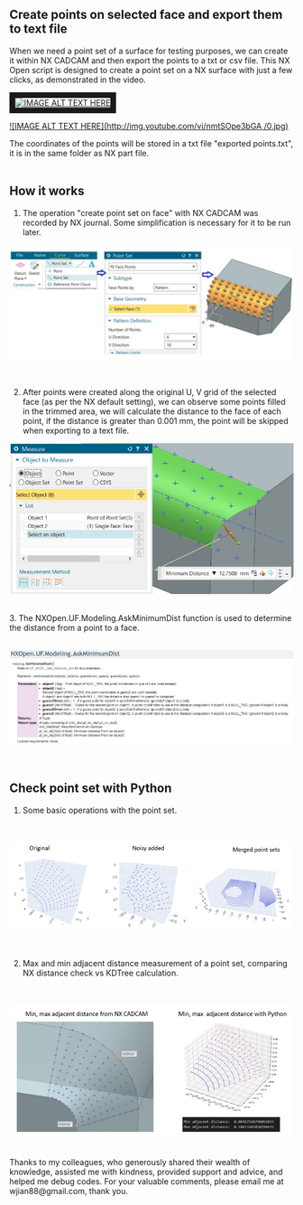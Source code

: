 ## Create points on selected face and export them to text file
When we need a point set of a surface for testing purposes, we can create it within NX CADCAM and then export the points to a txt or csv file. This NX Open script is designed to create a point set on a NX surface with just a few clicks, as demonstrated in the video.


<a href="http://www.youtube.com/watch?feature=player_embedded&v=nmtSOpe3bGA 
" target="_blank"><img src="http://img.youtube.com/vi/nmtSOpe3bGA /0.jpg" 
alt="IMAGE ALT TEXT HERE" width="240" height="180" border="10" /></a>

[![IMAGE ALT TEXT HERE](http://img.youtube.com/vi/nmtSOpe3bGA /0.jpg)](http://www.youtube.com/watch?v=nmtSOpe3bGA )


The coordinates of the points will be stored in a txt file "exported points.txt", it is in the same folder as NX part file.
<br/>
<br/>
## How it works
1. The operation "create point set on face" with NX CADCAM was recorded by NX journal. Some simplification is necessary for it to be run later.
  <p align="center" height="180">
  <img src=https://github.com/Plus-1000/Create-point-set-on-face-with-NX-Open/blob/main/image/create%20pt%20on%20face.jpg length="150">
  </p>

 
<br/>

2. After points were created along the original U, V grid of the selected face (as per the NX default setting), we can observe some points filled in the trimmed area, we will calculate the distance to the face of each point, if the distance is greater than 0.001 mm, the point will be skipped when exporting to a text file.
<p align="center">
<img src=https://github.com/Plus-1000/Create-point-set-on-face-with-NX-Open/blob/main/image/check%20dist.jpg length="150">
</p>

<br/>
3. The NXOpen.UF.Modeling.AskMinimumDist function is used to determine the distance from a point to a face.
<br/>
<br/>
<p align="center">
<img src=https://github.com/Plus-1000/Create-point-set-on-face-with-NX-Open/blob/main/image/Func%20ask%20dist.jpg length="280" >
</p>

<br/>

## Check point set with Python
1. Some basic operations with the point set.

<br/>
<p align="center">
<img src=https://github.com/Plus-1000/Create-point-set-on-face-with-NX-Open/blob/main/image/Check%20pts%20with%20Python.jpg length="280" >
</p>

<br/>

2. Max and min adjacent distance measurement of a point set, comparing NX distance check vs KDTree calculation.
<br/>
<p align="center">
<img src=https://github.com/Plus-1000/Create-point-set-on-face-with-NX-Open/blob/main/image/Min%20max%20adjacent%20dist%20check.jpg length="280" >
</p>

<br/>
Thanks to my colleagues, who generously shared their wealth of knowledge, assisted me with kindness, provided support and advice, and helped me debug codes. For your valuable comments, please email me at wjian88@gmail.com, thank you. 
